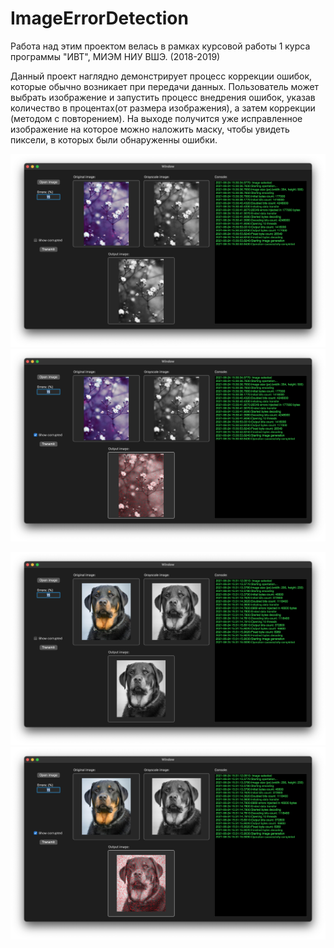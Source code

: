 # ImageErrorDetection
Работа над этим проектом велась в рамках курсовой работы 1 курса программы "ИВТ", МИЭМ  НИУ ВШЭ. (2018-2019)

Данный проект наглядно демонстрирует процесс коррекции ошибок, которые обычно возникает при передачи данных. 
Пользователь может выбрать изображение и запустить процесс внедрения ошибок, указав количество в процентах(от размера изображения), а затем коррекции (методом с повторением). 
На выходе получится уже исправленное изображение на которое можно наложить маску, чтобы увидеть пиксели, в которых были обнаруженны ошибки.

![Example 1/2](https://github.com/VitalyCloud/ImageErrorDetection/blob/01adb4aaf4f7797baec029e9d08b5afdd13d2f6e/Pics/1.%20Tree.png)
![Example 1/2 (Errors)](https://github.com/VitalyCloud/ImageErrorDetection/blob/194fe9990e403a3dcf026bf2129012080865beff/Pics/2.%20Tree%20(with%20corrupterd).png)

![Example 2/2](https://github.com/VitalyCloud/ImageErrorDetection/blob/e07d6a30a261cad624de320620cba72d16b8e933/Pics/3.%20Dog.png)
![Example 2/2 (Errors)](https://github.com/VitalyCloud/ImageErrorDetection/blob/e07d6a30a261cad624de320620cba72d16b8e933/Pics/4.%20Dog%20(with%20corrupted).png)
